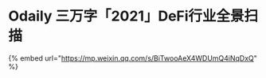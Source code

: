 # Odaily 三万字「2021」DeFi行业全景扫描

{% embed url="https://mp.weixin.qq.com/s/BiTwooAeX4WDUmQ4iNqDxQ" %}



